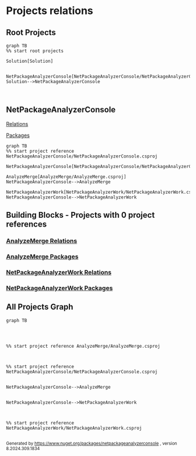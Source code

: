 
# Projects relations

## Root Projects

```mermaid
graph TB
%% start root projects 

Solution[Solution]


NetPackageAnalyzerConsole[NetPackageAnalyzerConsole/NetPackageAnalyzerConsole.csproj]
Solution-->NetPackageAnalyzerConsole



```



## NetPackageAnalyzerConsole

[Relations](Projects/NetPackageAnalyzerConsole/ProjectReferences.md)

[Packages](Projects/NetPackageAnalyzerConsole/Packages.md)


```mermaid
graph TB
%% start project reference NetPackageAnalyzerConsole/NetPackageAnalyzerConsole.csproj

NetPackageAnalyzerConsole[NetPackageAnalyzerConsole/NetPackageAnalyzerConsole.csproj]

AnalyzeMerge[AnalyzeMerge/AnalyzeMerge.csproj]
NetPackageAnalyzerConsole-->AnalyzeMerge

NetPackageAnalyzerWork[NetPackageAnalyzerWork/NetPackageAnalyzerWork.csproj]
NetPackageAnalyzerConsole-->NetPackageAnalyzerWork
```

## Building Blocks - Projects with 0 project references 




### [AnalyzeMerge Relations ](Projects/AnalyzeMerge/ProjectReferences.md)

### [AnalyzeMerge Packages](Projects/AnalyzeMerge/Packages.md)




### [NetPackageAnalyzerWork Relations ](Projects/NetPackageAnalyzerWork/ProjectReferences.md)

### [NetPackageAnalyzerWork Packages](Projects/NetPackageAnalyzerWork/Packages.md)




## All Projects Graph

```mermaid
graph TB




%% start project reference AnalyzeMerge/AnalyzeMerge.csproj



%% start project reference NetPackageAnalyzerConsole/NetPackageAnalyzerConsole.csproj


NetPackageAnalyzerConsole-->AnalyzeMerge


NetPackageAnalyzerConsole-->NetPackageAnalyzerWork



%% start project reference NetPackageAnalyzerWork/NetPackageAnalyzerWork.csproj


```
<small>Generated  by https://www.nuget.org/packages/netpackageanalyzerconsole , version 8.2024.309.1834</small>

